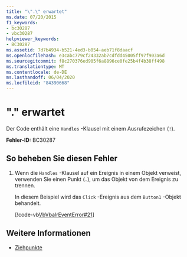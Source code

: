 ```yaml
---
title: "\".\" erwartet"
ms.date: 07/20/2015
f1_keywords:
- bc30287
- vbc30287
helpviewer_keywords:
- BC30287
ms.assetid: 7d7b4934-b521-4ed3-b054-aeb71f8daacf
ms.openlocfilehash: e3cabc779cf24332ab7cdfdd45005ff97f903a6d
ms.sourcegitcommit: f8c270376ed905f6a8896ce0fe25b4f4b38ff498
ms.translationtype: MT
ms.contentlocale: de-DE
ms.lasthandoff: 06/04/2020
ms.locfileid: "84390668"
---
```

# <a name="-expected"></a>"." erwartet
Der Code enthält eine `Handles` -Klausel mit einem Ausrufezeichen (`!`).  
  
 **Fehler-ID:** BC30287  
  
## <a name="to-correct-this-error"></a>So beheben Sie diesen Fehler  
  
1. Wenn die `Handles` -Klausel auf ein Ereignis in einem Objekt verweist, verwenden Sie einen Punkt (`.`), um das Objekt von dem Ereignis zu trennen.  
  
     In diesem Beispiel wird das `Click` -Ereignis aus dem `Button1` -Objekt behandelt.  
  
     [!code-vb[VbVbalrEventError#21](~/samples/snippets/visualbasic/VS_Snippets_VBCSharp/VbVbalrEventError/VB/VbVbalrEventError.vb#21)]  
  
## <a name="see-also"></a>Weitere Informationen

- [Ziehpunkte](../language-reference/statements/handles-clause.md)
